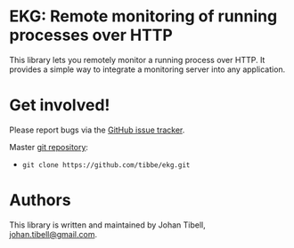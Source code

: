 # EKG: Remote monitoring of running processes over HTTP

This library lets you remotely monitor a running process over HTTP.
It provides a simple way to integrate a monitoring server into any
application.

# Get involved!

Please report bugs via the
[GitHub issue tracker](http://github.com/tibbe/ekg/issues).

Master [git repository](https://github.com/tibbe/ekg):

* `git clone https://github.com/tibbe/ekg.git`


# Authors

This library is written and maintained by Johan Tibell,
<johan.tibell@gmail.com>.
